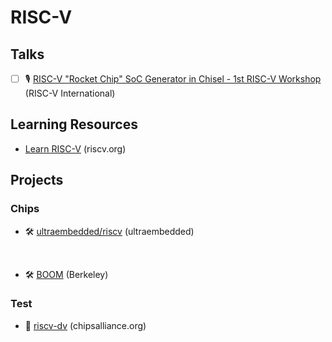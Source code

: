 # RISC-V

## Talks

- [ ] 🎙️ [RISC-V "Rocket Chip" SoC Generator in Chisel - 1st RISC-V Workshop](https://www.youtube.com/watch?v=Ir3h3qWcNlg) (RISC-V International)

## Learning Resources

- [Learn RISC-V](https://github.com/riscv/learn) (riscv.org)

## Projects

### Chips

- 🛠️ [ultraembedded/riscv](https://github.com/ultraembedded/riscv) (ultraembedded)

<br>

- 🛠️ [BOOM](https://boom-core.org/) (Berkeley)

### Test

- 🧪 [riscv-dv](https://github.com/chipsalliance/riscv-dv) (chipsalliance.org)
